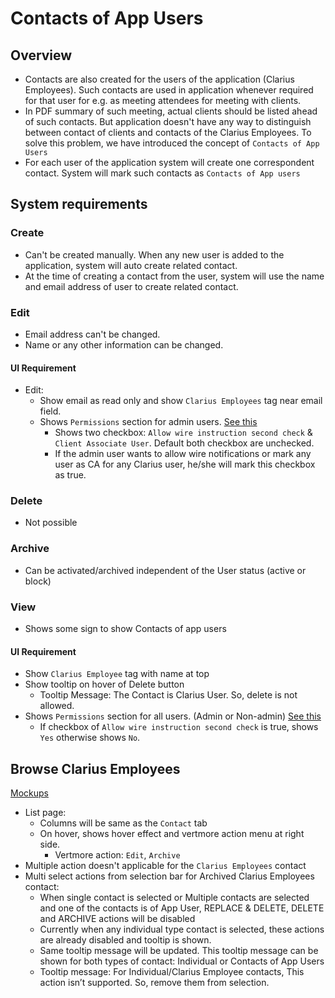 # Contacts of App Users

## Overview

- Contacts are also created for the users of the application (Clarius Employees). Such contacts are used in application whenever required for that user for e.g. as meeting attendees for meeting with clients.  
- In PDF summary of such meeting, actual clients should be listed ahead of such contacts. But application doesn't have any way to distinguish between contact of clients and contacts of the Clarius Employees.  To solve this problem, we have introduced the concept of  `Contacts of App Users`
- For each user of the application system will create one correspondent contact. System will mark such contacts as `Contacts of App users`

## System requirements

### Create

- Can't be created manually. When any new user is added to the application, system will auto create related contact.
- At the time of creating a contact from the user, system will use the name and email address of user to create related contact.

### Edit

- Email address can't be changed. 
- Name or any other information can be changed. 

#### UI Requirement

- Edit: 
  - Show email as read only and show `Clarius Employees` tag near email field.
  - Shows `Permissions` section for admin users. [See this](https://drive.google.com/file/d/1SHPBchbYmx0IclxLgZjc4g9Abk2hmRkN/view?usp=share_link)
    - Shows two checkbox: `Allow wire instruction second check` & `Client Associate User`. Default both checkbox are unchecked. 
    - If the admin user wants to allow wire notifications or mark any user as CA for any Clarius user, he/she will mark this checkbox as true.


### Delete

- Not possible

### Archive

- Can be activated/archived independent of the User status (active or block)

### View

- Shows some sign to show Contacts of app users

#### UI Requirement

- Show `Clarius Employee` tag with name at top
- Show tooltip on hover of Delete button 
  - Tooltip Message: The Contact is Clarius User. So, delete is not allowed.
- Shows `Permissions` section for all users. (Admin or Non-admin) [See this](https://drive.google.com/file/d/1TSMV3pagwSXHqm85oK-qLJSeerLVu6Mv/view?usp=share_link)
  - If checkbox of `Allow wire instruction second check` is true, shows `Yes` otherwise shows `No`.


## Browse Clarius Employees

[Mockups](https://drive.google.com/file/d/19FZ7c0NVAzvmuvF5r_Lq3fg6MlOr_YP6/view?usp=sharing)

- List page:
  - Columns will be same as the `Contact` tab
  - On hover, shows hover effect and vertmore action menu at right side.
    - Vertmore action: `Edit`, `Archive`
- Multiple action doesn't applicable for the `Clarius Employees` contact
- Multi select actions from selection bar for Archived Clarius Employees contact:
  - When single contact is selected or Multiple contacts are selected and one of the contacts is of App User, REPLACE & DELETE, DELETE and ARCHIVE actions will be disabled 
  - Currently when any individual type contact is selected, these actions are already disabled and tooltip is shown. 
  - Same tooltip message will be updated. This tooltip message can be shown for both types of contact: Individual or Contacts of App Users
  - Tooltip message: For Individual/Clarius Employee contacts, This action isn’t supported. So, remove them from selection.



